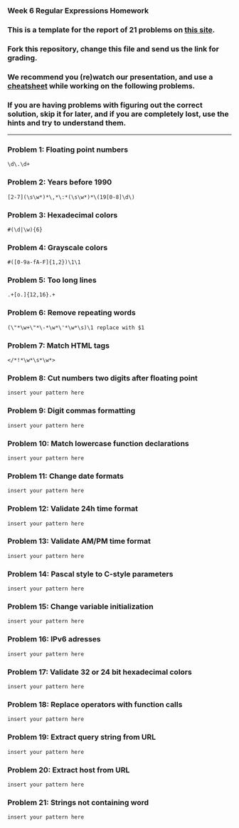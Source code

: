 ### Week 6 Regular Expressions Homework

### This is a template for the report of 21 problems on [this site](http://regextutorials.com/excercise.html).

### Fork this repository, change this file and send us the link for grading.

### We recommend you (re)watch our presentation, and use a [cheatsheet](./cheatsheet.md) while working on the following problems.

### If you are having problems with figuring out the correct solution, skip it for later, and if you are completely lost, use the hints and try to understand them.

---

### Problem 1: Floating point numbers
```
\d\.\d+
```
### Problem 2: Years before 1990
```
[2-7](\s\w*)*\,*\:*(\s\w*)*\(19[0-8]\d\)
```
### Problem 3: Hexadecimal colors
```
#(\d|\w){6}
```
### Problem 4: Grayscale colors
```
#([0-9a-fA-F]{1,2})\1\1
```
### Problem 5: Too long lines
```
.+[o.]{12,16}.+
```
### Problem 6: Remove repeating words
```
(\"*\w+\"*\-*\w*\'*\w*\s)\1 replace with $1
```
### Problem 7: Match HTML tags
```
</*!*\w*\s*\w*>
```
### Problem 8: Cut numbers two digits after floating point
```
insert your pattern here
```
### Problem 9: Digit commas formatting
```
insert your pattern here
```
### Problem 10: Match lowercase function declarations
```
insert your pattern here
```
### Problem 11: Change date formats
```
insert your pattern here
```
### Problem 12: Validate 24h time format
```
insert your pattern here
```
### Problem 13: Validate AM/PM time format
```
insert your pattern here
```
### Problem 14: Pascal style to C-style parameters
```
insert your pattern here
```
### Problem 15: Change variable initialization
```
insert your pattern here
```
### Problem 16: IPv6 adresses
```
insert your pattern here
```
### Problem 17: Validate 32 or 24 bit hexadecimal colors
```
insert your pattern here
```
### Problem 18: Replace operators with function calls
```
insert your pattern here
```
### Problem 19: Extract query string from URL
```
insert your pattern here
```
### Problem 20: Extract host from URL
```
insert your pattern here
```
### Problem 21: Strings not containing word
```
insert your pattern here
```
